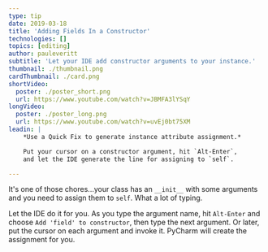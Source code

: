 ```yaml
---
type: tip
date: 2019-03-18
title: 'Adding Fields In a Constructor'
technologies: []
topics: [editing]
author: pauleveritt
subtitle: 'Let your IDE add constructor arguments to your instance.'
thumbnail: ./thumbnail.png
cardThumbnail: ./card.png
shortVideo:
  poster: ./poster_short.png
  url: https://www.youtube.com/watch?v=JBMFA3lYSqY
longVideo:
  poster: ./poster_long.png
  url: https://www.youtube.com/watch?v=uvEj0bt75XM
leadin: |
    *Use a Quick Fix to generate instance attribute assignment.*    

    Put your cursor on a constructor argument, hit `Alt-Enter`, 
    and let the IDE generate the line for assigning to `self`.

---
```


It's one of those chores...your class has an `__init__` with some arguments 
and you need to assign them to `self`. What a lot of typing.

Let the IDE do it for you. As you type the argument name, hit `Alt-Enter` 
and choose `Add 'field' to constructor`, then type the next argument. Or 
later, put the cursor on each argument and invoke it. PyCharm will create 
the assignment for you.
